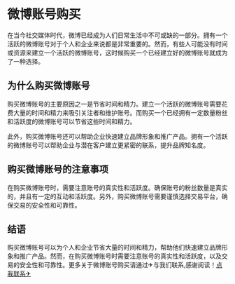 # 微博账号购买

在当今社交媒体时代，微博已经成为人们日常生活中不可或缺的一部分。拥有一个活跃的微博账号对于个人和企业来说都是非常重要的。然而，有些人可能没有时间或资源来建立一个活跃的微博账号，这时候购买一个已经建立好的微博账号就成为了一种选择。

## 为什么购买微博账号

购买微博账号的主要原因之一是节省时间和精力。建立一个活跃的微博账号需要花费大量的时间和精力来吸引关注者和维护账号。而购买一个已经拥有一定数量粉丝和活跃度的微博账号可以节省这些时间和精力。

此外，购买微博账号还可以帮助企业快速建立品牌形象和推广产品。拥有一个活跃的微博账号可以帮助企业与潜在客户建立更紧密的联系，提升品牌知名度。

## 购买微博账号的注意事项

在购买微博账号时，需要注意账号的真实性和活跃度。确保账号的粉丝数量是真实的，并且有一定的互动和活跃度。另外，购买微博账号需要谨慎选择交易平台，确保交易的安全性和可靠性。

## 结语

购买微博账号可以为个人和企业节省大量的时间和精力，帮助他们快速建立品牌形象和推广产品。然而，在购买微博账号时需要注意账号的真实性和活跃度，以及交易的安全性和可靠性。更多关于微博账号购买请通过✈与我们联系,感谢阅读！[点我联系✈](https://dl.G208.com)